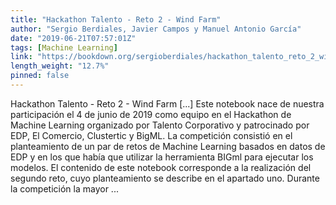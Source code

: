```yaml
---
title: "Hackathon Talento - Reto 2 - Wind Farm"
author: "Sergio Berdiales, Javier Campos y Manuel Antonio García"
date: "2019-06-21T07:57:01Z"
tags: [Machine Learning]
link: "https://bookdown.org/sergioberdiales/hackathon_talento_reto_2_wind_farm/"
length_weight: "12.7%"
pinned: false
---
```


Hackathon Talento - Reto 2 - Wind Farm [...] Este notebook nace de nuestra participación el 4 de junio de 2019 como equipo en el Hackathon de Machine Learning organizado por Talento Corporativo y patrocinado por EDP, El Comercio, Clustertic y BigML. La competición consistió en el planteamiento de un par de retos de Machine Learning basados en datos de EDP y en los que había que utilizar la herramienta BIGml para ejecutar los modelos. El contenido de este notebook corresponde a la realización del segundo reto, cuyo planteamiento se describe en el apartado uno. Durante la competición la mayor ...
